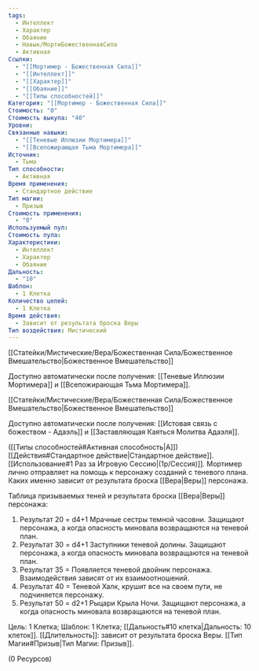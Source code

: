 ```yaml
---
tags:
  - Интеллект
  - Характер
  - Обаяние
  - Навык/МортиБожественнаяСила
  - Активная
Ссылки:
  - "[[Мортимер - Божественная Сила]]"
  - "[[Интеллект]]"
  - "[[Характер]]"
  - "[[Обаяние]]"
  - "[[Типы способностей]]"
Категория: "[[Мортимер - Божественная Сила]]"
Стоимость: "0"
Стоимость выкупа: "40"
Уровни: 
Связанные навыки:
  - "[[Теневые Иллюзии Мортимера]]"
  - "[[Всепожирающая Тьма Мортимера]]"
Источник:
  - Тьма
Тип способности:
  - Активная
Время применения:
  - Стандартное действие
Тип магии:
  - Призыв
Стоимость применения:
  - "0"
Используемый пул: 
Стоимость пула: 
Характеристики:
  - Интеллект
  - Характер
  - Обаяние
Дальность:
  - "10"
Шаблон:
  - 1 Клетка
Количество целей:
  - 1 Клетка
Время действия:
  - Зависит от результата броска Веры
Тип воздействия: Мистический
---
```

[[Статейки/Мистические/Вера/Божественная Сила/Божественное Вмешательство|Божественное Вмешательство]]

Доступно автоматически после получения: [[Теневые Иллюзии Мортимера]] и [[Всепожирающая Тьма Мортимера]]. 

[[Статейки/Мистические/Вера/Божественная Сила/Божественное Вмешательство|Божественное Вмешательство]]

Доступно автоматически после получения: [[Истовая связь с божеством - Адаэль]] и [[Заставляющая Каяться Молитва Адаэля]].

([[Типы способностей#Активная способность|А]]) [[Действия#Стандартное действие|Стандартное действие]]. [[Использование#1 Раз за Игровую Сессию|(1р/Сессия)]]. Мортимер лично отправляет на помощь к персонажу созданий с теневого плана. Каких именно зависит от результата броска [[Вера|Веры]] персонажа. 

Таблица призываемых теней и результата броска [[Вера|Веры]] персонажа:

1. Результат 20 = d4+1 Мрачные сестры темной часовни. Защищают персонажа, а когда опасность миновала возвращаются на теневой план.
2. Результат 30 = d4+1 Заступники теневой долины. Защищают персонажа, а когда опасность миновала возвращаются на теневой план.
3. Результат 35 = Появляется теневой двойник персонажа. Взаимодействия зависят от их взаимоотношений. 
4. Результат 40 = Теневой Халк, крушит все на своем пути, не подчиняется персонажу. 
5. Результат 50 = d2+1 Рыцари Крыла Ночи. Защищают персонажа, а когда опасность миновала возвращаются на теневой план.

Цель: 1 Клетка; Шаблон: 1 Клетка; [[Дальность#10 клетка|Дальность: 10 клеток]]. [[Длительность]]: зависит от результата броска Веры. [[Тип Магии#Призыв|Тип Магии: Призыв]].

(0 Ресурсов)


